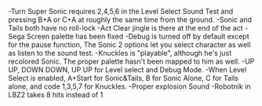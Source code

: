 -Turn Super Sonic requires 2,4,5,6 in the Level Select Sound Test and pressing B+A or C+A at roughly the same time from the ground. 
-Sonic and Tails both have no roll-lock
-Act Clear jingle is there at the end of the act
-Sega Screen palette has been fixed
-Debug is turned off by default except for the pause function, The Sonic 2 options let you select character as well as listen to the sound test.
-Knuckles is "playable", although he's just recolored Sonic. The proper palette hasn't been mapped to him as well.
-UP UP, DOWN DOWN, UP UP for Level select and Debug Mode.
-When Level Select is enabled, A+Start for Sonic&Tails, B for Sonic Alone, C for Tails alone, and code 1,3,5,7 for Knuckles.
-Proper explosion Sound
-Robotnik in LBZ2 takes 8 hits instead of 1
